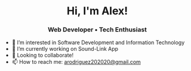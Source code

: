 <div align="center"><h1>Hi, I'm Alex! </h1>
  <h3>Web Developer • Tech Enthusiast</h3>
</div>


- 👀  I’m interested in Software Development and Information Technology
- 🌱  I’m currently working on Sound-Link App
- 💞️  Looking to collaborate!
- 📫  How to reach me: arodriguez202020@gmail.com

<!---
alexrrodriguez/alexrrodriguez is a ✨ special ✨ repository because its `README.md` (this file) appears on your GitHub profile.
You can click the Preview link to take a look at your changes.
--->
